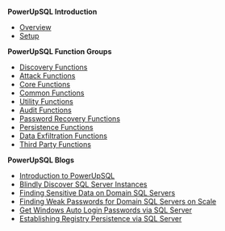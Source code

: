 **PowerUpSQL Introduction**

* [Overview](https://github.com/NetSPI/PowerUpSQL/wiki)
* [Setup](https://github.com/NetSPI/PowerUpSQL/wiki/Setting-Up-PowerUpSQL)

**PowerUpSQL Function Groups**

* [Discovery Functions](https://github.com/NetSPI/PowerUpSQL/wiki/Discovery-Functions)
* [Attack Functions](https://github.com/NetSPI/PowerUpSQL/wiki/Primary-Attack-Functions)
* [Core Functions](https://github.com/NetSPI/PowerUpSQL/wiki/Core-Functions)
* [Common Functions](https://github.com/NetSPI/PowerUpSQL/wiki/Common-Functions)
* [Utility Functions](https://github.com/NetSPI/PowerUpSQL/wiki/Utility-Functions)
* [Audit Functions](https://github.com/NetSPI/PowerUpSQL/wiki/Audit-Functions)
* [Password Recovery Functions](https://github.com/NetSPI/PowerUpSQL/wiki/Password-Recovery-Functions)
* [Persistence Functions](https://github.com/NetSPI/PowerUpSQL/wiki/Persistence-Functions)
* [Data Exfiltration Functions](https://github.com/NetSPI/PowerUpSQL/wiki/Data-Exfiltration-Functions)
* [Third Party Functions](https://github.com/NetSPI/PowerUpSQL/wiki/Third-Party-Functions)

**PowerUpSQL Blogs**

* [Introduction to PowerUpSQL](https://blog.netspi.com/powerupsql-powershell-toolkit-attacking-sql-server/)
* [Blindly Discover SQL Server Instances](https://blog.netspi.com/blindly-discover-sql-server-instances-powerupsql/)
* [Finding Sensitive Data on Domain SQL Servers](https://blog.netspi.com/finding-sensitive-data-domain-sql-servers-using-powerupsql/)
* [Finding Weak Passwords for Domain SQL Servers on Scale](https://blog.netspi.com/identifying-domain-sql-servers-configured-with-weak-passwords-on-scale-using-powerupsql/)
* [Get Windows Auto Login Passwords via SQL Server](https://blog.netspi.com/get-windows-auto-login-passwords-via-sql-server-powerupsql/)
* [Establishing Registry Persistence via SQL Server](https://blog.netspi.com/establishing-registry-persistence-via-sql-server-powerupsql/)
